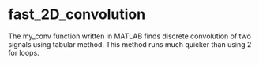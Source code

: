 # fast_2D_convolution
The my_conv function written in MATLAB finds discrete convolution of two signals using tabular method. 
This method runs much quicker than using 2 for loops.
